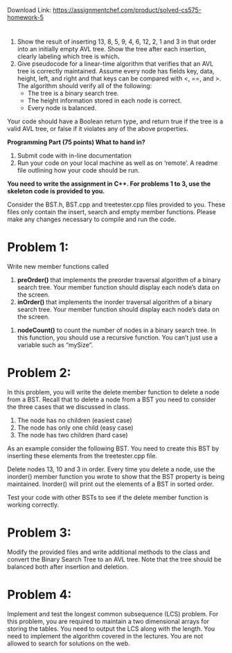 Download Link: https://assignmentchef.com/product/solved-cs575-homework-5
<br>
<h1></h1>

<ol>

 <li>Show the result of inserting 13, 8, 5, 9, 4, 6, 12, 2, 1 and 3 in that order into an initially empty AVL tree. Show the tree after each insertion, clearly labeling which tree is which<strong>. </strong></li>

 <li>Give pseudocode for a linear-time algorithm that verifies that an AVL tree is correctly maintained. Assume every node has fields key, data, height, left, and right and that keys can be compared with &lt;, ==, and &gt;. The algorithm should verify all of the following:

  <ul>

   <li>The tree is a binary search tree.</li>

   <li>The height information stored in each node is correct.</li>

   <li>Every node is balanced.</li>

  </ul></li>

</ol>

Your code should have a Boolean return type, and return true if the tree is a valid AVL tree, or  false if it violates any of the above properties.

<strong>Programming Part (75 points) What to hand in? </strong>

<ol>

 <li>Submit code with in-line documentation</li>

 <li>Run your code on your local machine as well as on ‘remote’. A readme file outlining how your code should be run.</li>

</ol>

<strong>You need to write the assignment in C++. For problems 1 to 3, use the skeleton code is  provided to you. </strong>

Consider the BST.h, BST.cpp and treetester.cpp files provided to you. These files only contain the insert, search and empty member functions.  Please make any changes necessary to compile and run the code.

<h1>Problem 1:</h1>

Write new member functions called

<ol>

 <li><strong>preOrder() </strong>that implements the preorder traversal algorithm of a binary search tree. Your member function should display each node’s data on the screen.</li>

 <li><strong>inOrder() </strong>that implements the inorder traversal algorithm of a binary search tree. Your member function should display each node’s data on the screen.</li>

</ol>




<ol>

 <li><strong>nodeCount()</strong> to count the number of nodes in a binary search tree. In this function, you should use a recursive function. You can’t just use a variable such as “mySize”.</li>

</ol>




<h1>Problem 2:</h1>




In this problem, you will write the delete member function to delete a node from a BST. Recall that to delete a node from a BST you need to consider the three cases that we discussed in class.




<ol>

 <li>The node has no children (easiest case)</li>

 <li>The node has only one child (easy case)</li>

 <li>The node has two children (hard case)</li>

</ol>




As an example consider the following BST. You need to create this BST by inserting these elements from the treetester.cpp file.










Delete nodes 13, 10 and 3 in order. Every time you delete a node, use the inorder() member function you wrote to show that the BST property is being maintained. Inorder() will print out the elements of a BST in sorted order.




Test your code with other BSTs to see if the delete member function is working correctly.




<h1>Problem 3:</h1>




Modify the provided files and write additional methods to the class and convert the Binary Search Tree to an AVL tree. Note that the tree should be balanced both after insertion and deletion.




<h1>Problem 4:</h1>

<strong> </strong>

Implement and test the longest common subsequence (LCS) problem. For this problem, you are required to maintain a two dimensional arrays for storing the tables. You need to output the LCS along with the length. You need to implement the algorithm covered in the lectures. You are not allowed to search for solutions on the web.